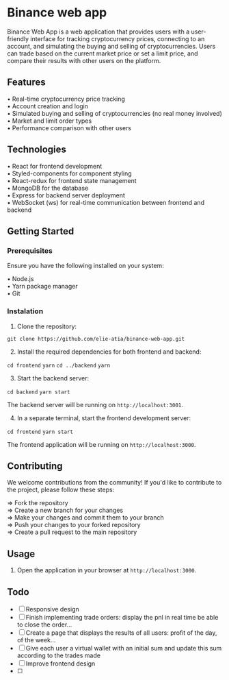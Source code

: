 # Binance web app

Binance Web App is a web application that provides users with a user-friendly interface for tracking cryptocurrency prices, connecting to an account, and simulating the buying and selling of cryptocurrencies. Users can trade based on the current market price or set a limit price, and compare their results with other users on the platform.

## Features

• Real-time cryptocurrency price tracking  
• Account creation and login  
• Simulated buying and selling of cryptocurrencies (no real money involved)  
• Market and limit order types  
• Performance comparison with other users  

## Technologies

• React for frontend development  
• Styled-components for component styling  
• React-redux for frontend state management  
• MongoDB for the database  
• Express for backend server deployment  
• WebSocket (ws) for real-time communication between frontend and backend  


## Getting Started 

### Prerequisites

Ensure you have the following installed on your system:  

• Node.js  
• Yarn package manager  
• Git  

### Instalation

1. Clone the repository:

`git clone https://github.com/elie-atia/binance-web-app.git`

2. Install the required dependencies for both frontend and backend:

`cd frontend`
`yarn`
`cd ../backend`
`yarn`

3. Start the backend server:

`cd backend`
`yarn start`

The backend server will be running on `http://localhost:3001`.

4. In a separate terminal, start the frontend development server:

`cd frontend`
`yarn start`

The frontend application will be running on `http://localhost:3000`.

## Contributing

We welcome contributions from the community! If you'd like to contribute to the project, please follow these steps:  

=> Fork the repository  
=> Create a new branch for your changes  
=> Make your changes and commit them to your branch  
=> Push your changes to your forked repository  
=> Create a pull request to the main repository  

## Usage

1. Open the application in your browser at `http://localhost:3000`.

## Todo

- [ ] Responsive design
- [ ] Finish implementing trade orders: display the pnl in real time be able to close the order...  
- [ ] Create a page that displays the results of all users: profit of the day, of the week...  
- [ ] Give each user a virtual wallet with an initial sum and update this sum according to the trades made    
- [ ] Improve frontend design  
- [ ] 


